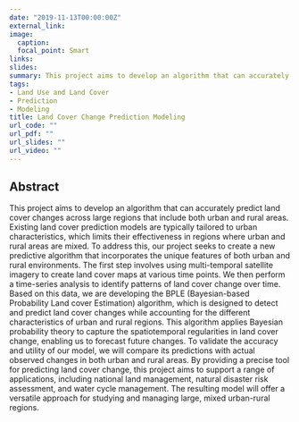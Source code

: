 ```yaml
---
date: "2019-11-13T00:00:00Z"
external_link:
image:
  caption:
  focal_point: Smart
links:
slides:
summary: This project aims to develop an algorithm that can accurately predict land cover changes across large regions that include both urban and rural areas. 
tags:
- Land Use and Land Cover
- Prediction
- Modeling
title: Land Cover Change Prediction Modeling
url_code: ""
url_pdf: ""
url_slides: ""
url_video: ""
---
```


## Abstract
This project aims to develop an algorithm that can accurately predict land cover changes across large regions that include both urban and rural areas. Existing land cover prediction models are typically tailored to urban characteristics, which limits their effectiveness in regions where urban and rural areas are mixed. To address this, our project seeks to create a new predictive algorithm that incorporates the unique features of both urban and rural environments.
The first step involves using multi-temporal satellite imagery to create land cover maps at various time points. We then perform a time-series analysis to identify patterns of land cover change over time. Based on this data, we are developing the BPLE (Bayesian-based Probability Land cover Estimation) algorithm, which is designed to detect and predict land cover changes while accounting for the different characteristics of urban and rural regions. This algorithm applies Bayesian probability theory to capture the spatiotemporal regularities in land cover change, enabling us to forecast future changes.
To validate the accuracy and utility of our model, we will compare its predictions with actual observed changes in both urban and rural areas. By providing a precise tool for predicting land cover change, this project aims to support a range of applications, including national land management, natural disaster risk assessment, and water cycle management. The resulting model will offer a versatile approach for studying and managing large, mixed urban-rural regions.